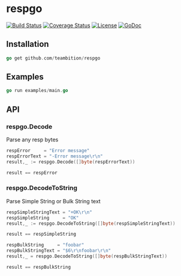 # respgo


[![Build Status](https://travis-ci.org/teambition/respgo.svg?branch=master)](https://travis-ci.org/teambition/respgo)
[![Coverage Status](http://img.shields.io/coveralls/teambition/respgo.svg?style=flat-square)](https://coveralls.io/r/teambition/respgo)
[![License](http://img.shields.io/badge/license-mit-blue.svg?style=flat-square)](https://raw.githubusercontent.com/teambition/respgo/master/LICENSE)
[![GoDoc](http://img.shields.io/badge/go-documentation-blue.svg?style=flat-square)](http://godoc.org/github.com/teambition/respgo)


## Installation
```go
go get github.com/teambition/respgo
```
## Examples
```go
go run examples/main.go
```
## API
### respgo.Decode
Parse any resp bytes
```go
respError     = "Error message"
respErrorText = "-Error message\r\n"
result,_ := respgo.Decode([]byte(respErrorText))

result == respError
```
### respgo.DecodeToString
Parse Simple String or Bulk String text
```go
respSimpleStringText = "+OK\r\n"
respSimpleString     = "OK"
result,_ := respgo.DecodeToString([]byte(respSimpleStringText))

result == respSimpleString

respBulkString     = "foobar"
respBulkStringText = "$6\r\nfoobar\r\n"
result,_ = respgo.DecodeToString([]byte(respBulkStringText))

result == respBulkString
```